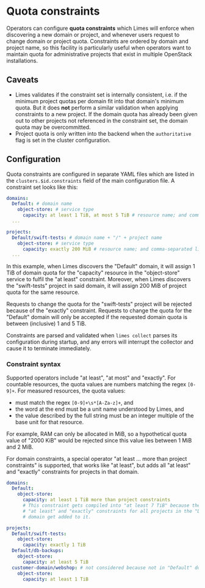 # Quota constraints

Operators can configure **quota constraints** which Limes will enforce when discovering a new domain or project, and
whenever users request to change domain or project quota. Constraints are ordered by domain and project name, so this
facility is particularly useful when operators want to maintain quota for administrative projects that exist in multiple
OpenStack installations.

## Caveats

- Limes validates if the constraint set is internally consistent, i.e. if the minimum project quotas per domain fit into
  that domain's minimum quota. But it does **not** perform a similar validation when applying constraints to a new
  project. If the domain quota has already been given out to other projects not referenced in the constraint set, the
  domain quota may be overcommitted.
- Project quota is only written into the backend when the `authoritative` flag is set in the cluster configuration.

## Configuration

Quota constraints are configured in separate YAML files which are listed in the `clusters.$id.constraints` field of
the main configuration file. A constraint set looks like this:

```yaml
domains:
  Default: # domain name
    object-store: # service type
      capacity: at least 1 TiB, at most 5 TiB # resource name; and comma-separated list of operator and quota value
  ...

projects:
  Default/swift-tests: # domain name + "/" + project name
    object-store: # service type
      capacity: exactly 200 MiB # resource name; and comma-separated list of operator and quota value
  ...
```

In this example, when Limes discovers the "Default" domain, it will assign 1 TiB of domain quota for the "capacity"
resource in the "object-store" service to fulfil the "at least" constraint. Moreover, when Limes discovers the
"swift-tests" project in said domain, it will assign 200 MiB of project quota for the same resource.

Requests to change the quota for the "swift-tests" project will be rejected because of the "exactly" constraint.
Requests to change the quota for the "Default" domain will only be accepted if the requested domain quota is between
(inclusive) 1 and 5 TiB.

Constraints are parsed and validated when `limes collect` parses its configuration during startup, and any errors will
interrupt the collector and cause it to terminate immediately.

### Constraint syntax

Supported operators include "at least", "at most" and "exactly". For countable resources, the quota values are numbers
matching the regex `[0-9]+`. For measured resources, the quota values:

- must match the regex `[0-9]+\s*[A-Za-z]+`, and
- the word at the end must be a unit name understood by Limes, and
- the value described by the full string must be an integer multiple of the base unit for that resource.

For example, RAM can only be allocated in MiB, so a hypothetical quota value of "2000 KiB" would be rejected since this
value lies between 1 MiB and 2 MiB.

For domain constraints, a special operator "at least ... more than project constraints" is supported, that works like
"at least", but adds all "at least" and "exactly" constraints for projects in that domain.

```yaml
domains:
  Default:
    object-store:
      capacity: at least 1 TiB more than project constraints
      # This constraint gets compiled into "at least 7 TiB" because the
      # "at least" and "exactly" constraints for all projects in the "Default"
      # domain get added to it.

projects:
  Default/swift-tests:
    object-store:
      capacity: exactly 1 TiB
  Default/db-backups:
    object-store:
      capacity: at least 5 TiB
  customer-domain/webshop: # not considered because not in "Default" domain
    object-store:
      capacity: at least 1 TiB
```
